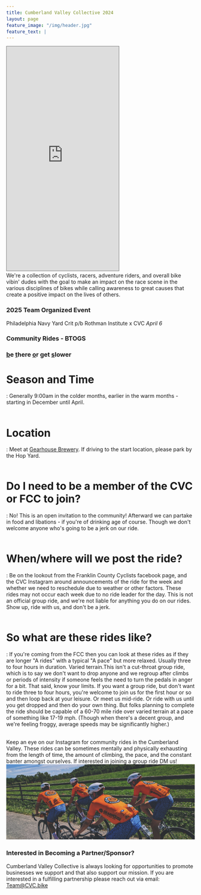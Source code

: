 ```yaml
---
title: Cumberland Valley Collective 2024
layout: page
feature_image: "/img/header.jpg"
feature_text: |
---
```

<div class="flex-container">
  <div class="events-container">
    <iframe class="calendar-small" src="https://calendar.google.com/calendar/embed?height=600&amp;wkst=1&amp;bgcolor=%23ffffff&amp;ctz=America%2FNew_York&amp;src=ZW1haWxjdmNiaWtlQGdtYWlsLmNvbQ&amp;color=%23039BE5&amp;mode=AGENDA&amp;title=Upcoming%20Events&amp;showPrint=0&amp;showTabs=0&amp;showCalendars=0" style="border:solid 1px #777" height="600" frameborder="0" scrolling="no"></iframe>
  </div>
  <div class="body-container">We're a collection of cyclists, racers, adventure riders, and overall bike vibin' dudes with the goal to make an impact on the race scene in the various disciplines of bikes while calling awareness to great causes that create a positive impact on the lives of others. <br>

  <h3>2025 Team Organized Event</h3>
 Philadelphia Navy Yard Crit p/b Rothman Institute x CVC <i>April 6</i>

  <h3>Community Rides - BTOGS</h3>
  <h3><u>b</u>e <u>t</u>here <u>o</u>r <u>g</u>et <u>s</u>lower</h3>

  <h1>Season and Time</h1>: Generally 9:00am in the colder months, earlier in the warm months - starting in December until April.<br><br>
  
  <h1>Location</h1>: Meet at <a href="https://maps.app.goo.gl/nkssa2k9oqX38dA26">Gearhouse Brewery</a>. If driving to the start location, please park by the Hop Yard.<br><br> 

  <h1>Do I need to be a member of the CVC or FCC to join?</h1>: No! This is an open invitation to the community! Afterward we can partake in food and libations - if you're of drinking age of course. Though we don't welcome anyone who's going to be a jerk on our ride.<br><br>

  <h1>When/where will we post the ride?</h1>: Be on the lookout from the Franklin County Cyclists facebook page, and the CVC Instagram around announcements of the ride for the week and whether we need to reschedule due to weather or other factors. These rides may not occur each week due to no ride leader for the day. This is not an official group ride, and we're not liable for anything you do on our rides. Show up, ride with us, and don't be a jerk.<br><br>

  <h1>So what are these rides like?</h1>: If you're coming from the FCC then you can look at these rides as if they are longer "A rides" with a typical "A pace" but more relaxed. Usually three to four hours in duration.  Varied terrain.This isn't a cut-throat group ride, which is to say we don't want to drop anyone and we regroup after climbs or periods of intensity if someone feels the need to turn the pedals in anger for a bit.  That said, know your limits.  If you want a group ride, but don't want to ride three to four hours, you're welcome to join us for the first hour or so and then loop back at your leisure.  Or meet us mid-ride.  Or ride with us until you get dropped and then do your own thing.  But folks planning to complete the ride should be capable of a 60-70 mile ride over varied terrain at a pace of something like 17-19 mph.  (Though when there's a decent group, and we're feeling froggy, average speeds may be significantly higher.)<br><br>

  Keep an eye on our Instagram for community rides in the Cumberland Valley. These rides can be sometimes mentally and physically exhausting from the length of time, the amount of climbing, the pace, and the constant banter amongst ourselves. If interested in joining a group ride DM us! 
  <img src="/img/body_img.jpeg" />
  <h3>Interested in Becoming a Partner/Sponsor?</h3>
  Cumberland Valley Collective is always looking for opportunities to promote businesses we support and that also support our mission. If you are interested in a fulfilling partnership please reach out via email: <a href="mailto:Team@CVC.bike">Team@CVC.bike</a>
  
  </div>
</div>

